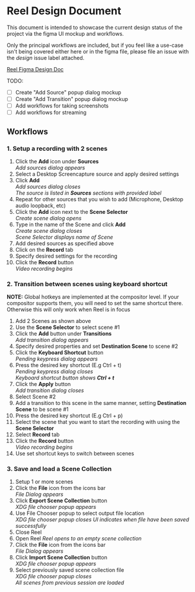 Reel Design Document
======

This document is intended to showcase the current design status of the project via the figma UI mockup and workflows. 

Only the principal workflows are included, but if you feel like a use-case isn't being covered either here or in the figma file, please file an issue with the *design* issue label attached.

[Reel Figma Design Doc](https://www.figma.com/file/zYHC4GER4ew08WQE67Bfix/Reel?node-id=0%3A1&t=IMQdfPE67a4a7zUS-1)

TODO: 

- [ ] Create "Add Source" popup dialog mockup
- [ ] Create "Add Transition" popup dialog mockup
- [ ] Add workflows for taking screenshots
- [ ] Add workflows for streaming

## Workflows

### **1.** Setup a recording with 2 scenes

1. Click the **Add** icon under **Sources** \
    *Add sources dialog appears*
2. Select a Desktop Screencapture source and apply desired settings
3. Click **Add** \
    *Add sources dialog closes* \
    *The source is listed in **Sources** sections with provided label*
4. Repeat for other sources that you wish to add (Microphone, Desktop audio loopback, etc)
5. Click the **Add** icon next to the **Scene Selector** \
    *Create scene dialog opens*
6. Type in the name of the Scene and click **Add** \
    *Create scene dialog closes* \
    *Scene Selector displays name of Scene*
7. Add desired sources as specified above
8. Click on the **Record** tab
9. Specify desired settings for the recording
10. Click the **Record** button \
    *Video recording begins*


### **2.** Transition between scenes using keyboard shortcut

**NOTE:** Global hotkeys are implemented at the compositor level. If your compositor supports them, you will need to set the same shortcut there. Otherwise this will only work when Reel is in focus

1. Add 2 Scenes as shown above
2. Use the **Scene Selector** to select scene #1
3. Click the **Add** button under **Transitions** \
    *Add transition dialog appears*
4. Specify desired properties and set **Destination Scene** to scene #2
5. Click the **Keyboard Shortcut** button \
    *Pending keypress dialog appears*
6. Press the desired key shortcut (E.g Ctrl + t) \
    *Pending keypress dialog closes* \
    *Keyboard shortcut button shows **Ctrl + t***
7. Click the **Apply** button \
    *Add transition dialog closes*
8. Select Scene #2
9. Add a transition to this scene in the same manner, setting **Destination Scene** to be scene #1
10. Press the desired key shortcut (E.g Ctrl + p)
11. Select the scene that you want to start the recording with using the **Scene Selector**
12. Select **Record** tab
13. Click the **Record** button \
    *Video recording begins*
14. Use set shortcut keys to switch between scenes

### **3.** Save and load a Scene Collection

1. Setup 1 or more scenes
2. Click the **File** icon from the icons bar \
    *File Dialog appears*
3. Click **Export Scene Collection** button \
    *XDG file chooser popup appears*
4. Use File Chooser popup to select output file location \
    *XDG file chooser popup closes*
    *UI indicates when file have been saved successfully*
5. Close Reel
6. Open Reel
    *Reel opens to an empty scene collection*
7. Click the **File** icon from the icons bar \
    *File Dialog appears*
8. Click **Import Scene Collection** button \
    *XDG file chooser popup appears*
9. Select previously saved scene collection file \
    *XDG file chooser popup closes* \
    *All scenes from previous session are loaded* 

